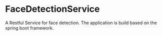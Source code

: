 # FaceDetectionService

A Restful Service for face detection. The application is build based on the spring boot framework.
